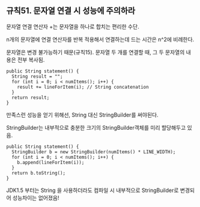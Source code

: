 ## 규칙51. 문자열 연결 시 성능에 주의하라



문자열 연결 연산자 +는 문자열을 하나로 합치는 편리한 수단.

n개의 문자열에 연결 연산자를 반복 적용해서 연결하는데 드는 시간은 n^2에 비례한다.



문자열은 변경 불가능하기 때문\(규칙15\). 문자열 두 개를 연결할 때, 그 두 문자열의 내용은 전부 복사됨.

```
public String statement() {
  String result = "";
  for (int i = 0; i < numItems(); i++) {
    result += lineForItem(i); // String concatenation
  }
  return result;
}
```



만족스런 성능을 얻기 위해선, String 대신 StringBuilder를 써야된다.

StringBuilder는 내부적으로 충분한 크기의 StringBuilder객체를 미리 할당해두고 있음.

```
public String statement() {
  StringBuilder b = new StringBuilder(numItems() * LINE_WIDTH);
  for (int i = 0; i < numItems(); i++) {
    b.append(lineForItem(i));
  }
  return b.toString();
}
```



JDK1.5 부터는 String 을 사용하더라도 컴파일 시 내부적으로 StringBuilder로 변경되어 성능차이는 없어졌음!

  


